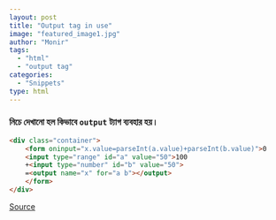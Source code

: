 ```yaml
---
layout: post
title: "Output tag in use"
image: "featured_image1.jpg"
author: "Monir"
tags:
  - "html"
  - "output tag"
categories:
  - "Snippets"
type: html  
---
```


### নিচে দেখানো হল কিভাবে `output` ট্যাগ ব্যবহার হয়।

<!--more-->


```html
<div class="container">
	<form oninput="x.value=parseInt(a.value)+parseInt(b.value)">0
	<input type="range" id="a" value="50">100
	+<input type="number" id="b" value="50">
	=<output name="x" for="a b"></output>
	</form>
</div>
```

[Source](www.css-tricks.com)
